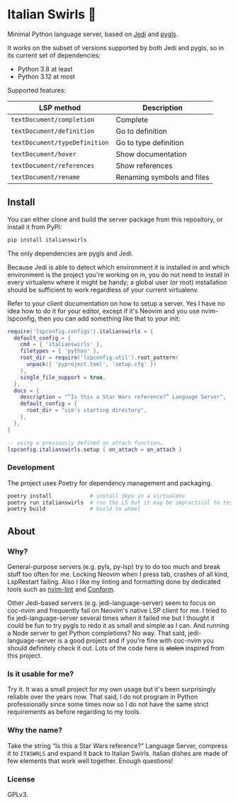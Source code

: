 # Italian Swirls 🍝

Minimal Python language server, based on [Jedi][jedi] and [pygls][pygls].

[jedi]: https://jedi.readthedocs.io/en/latest/index.html
[pygls]: https://pygls.readthedocs.io/en/latest/index.html

It works on the subset of versions supported by both Jedi and pygls, so in its
current set of dependencies:
- Python 3.8 at least
- Python 3.12 at most

Supported features:

| LSP method                    | Description                |
|-------------------------------|----------------------------|
| `textDocument/completion`     | Complete                   |
| `textDocument/definition`     | Go to definition           |
| `textDocument/typeDefinition` | Go to type definition      |
| `textDocument/hover`          | Show documentation         |
| `textDocument/references`     | Show references            |
| `textDocument/rename`         | Renaming symbols and files |



## Install

You can either clone and build the server package from this repository, or
install it from PyPI:

```bash
pip install italianswirls
```

The only dependencies are pygls and Jedi.

Because Jedi is able to detect which environment it is installed in and which
environment is the project you're working on in, you do not need to install in
every virtualenv where it might be handy; a global user (or root) installation
should be sufficient to work regardless of your current virtualenv.

Refer to your client documentation on how to setup a server. Yes I have no idea
how to do it for your editor, except if it's Neovim and you use nvim-lspconfig,
then you can add something like that to your init:

```lua
require('lspconfig.configs').italianswirls = {
  default_config = {
    cmd = { 'italianswirls' },
    filetypes = { 'python' },
    root_dir = require('lspconfig.util').root_pattern(
      unpack({ 'pyproject.toml', 'setup.cfg' })
    ),
    single_file_support = true,
  },
  docs = {
    description = "“Is this a Star Wars reference?” Language Server",
    default_config = {
      root_dir = "vim's starting directory",
    },
  },
}

-- using a previously defined on_attach function…
lspconfig.italianswirls.setup { on_attach = on_attach }
```

### Development

The project uses Poetry for dependency management and packaging.

```bash
poetry install            # install deps in a virtualenv
poetry run italianswirls  # run the LS but it may be impractical to test
poetry build              # build to wheel
```



## About

### Why?

General-purpose servers (e.g. pyls, py-lsp) try to do too much and break stuff
too often for me. Locking Neovim when I press tab, crashes of all kind,
LspRestart failing. Also I like my linting and formatting done by dedicated
tools such as [nvim-lint][nvim-lint] and [Conform][conform].

[nvim-lint]: https://github.com/mfussenegger/nvim-lint
[conform]: https://github.com/stevearc/conform.nvim

Other Jedi-based servers (e.g. jedi-language-server) seem to focus on coc-nvim
and frequently fail on Neovim's native LSP client for me. I tried to fix
jedi-language-server several times when it failed me but I thought it could be
fun to try pygls to redo it as small and simple as I can. And running a Node
server to get Python completions? No way. That said, jedi-language-server is a
good project and if you're fine with coc-nvim you should definitely check it
out. Lots of the code here is ~~stolen~~ inspired from this project.

### Is it usable for me?

Try it. It was a small project for my own usage but it's been surprisingly
reliable over the years now. That said, I do not program in Python
professionally since some times now so I do not have the same strict
requirements as before regarding to my tools.

### Why the name?

Take the string “Is this a Star Wars reference?” Language Server, compress it to
`ITASWRLS` and expand it back to Italian Swirls. Italian dishes are made of few
elements that work well together. Enough questions!

### License

GPLv3.
